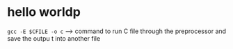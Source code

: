 # hello worldp
`gcc -E $CFILE -o c` --> command to run C file through the preprocessor and save the outpu t into another file
 
